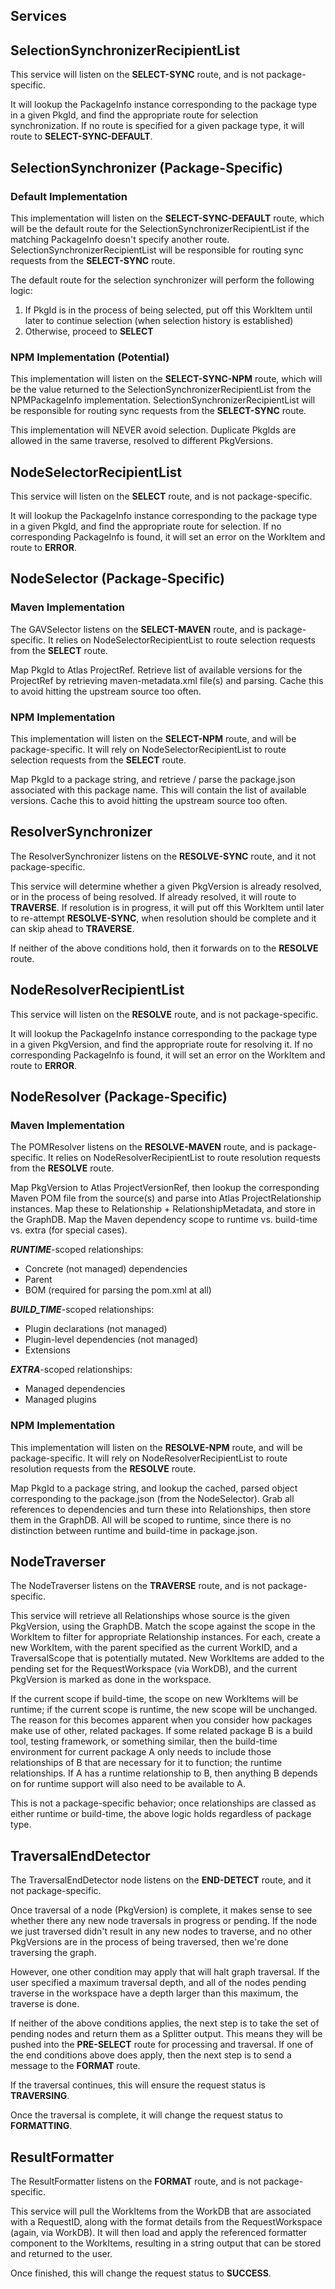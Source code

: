 Services
--------

## SelectionSynchronizerRecipientList

This service will listen on the **SELECT-SYNC** route, and is not
package-specific.

It will lookup the PackageInfo instance corresponding to the package
type in a given PkgId, and find the appropriate route for selection
synchronization. If no route is specified for a given package type, it
will route to **SELECT-SYNC-DEFAULT**.

## SelectionSynchronizer (Package-Specific)

### Default Implementation

This implementation will listen on the **SELECT-SYNC-DEFAULT** route,
which will be the default route for the
SelectionSynchronizerRecipientList if the matching PackageInfo doesn't
specify another route. SelectionSynchronizerRecipientList will be
responsible for routing sync requests from the **SELECT-SYNC** route.

The default route for the selection synchronizer will perform the
following logic:

1.  If PkgId is in the process of being selected, put off this WorkItem
    until later to continue selection (when selection history is
    established)
2.  Otherwise, proceed to **SELECT**

### NPM Implementation (Potential)

This implementation will listen on the **SELECT-SYNC-NPM** route, which
will be the value returned to the SelectionSynchronizerRecipientList
from the NPMPackageInfo implementation.
SelectionSynchronizerRecipientList will be responsible for routing sync
requests from the **SELECT-SYNC** route.

This implementation will NEVER avoid selection. Duplicate PkgIds are
allowed in the same traverse, resolved to different PkgVersions.

## NodeSelectorRecipientList

This service will listen on the **SELECT** route, and is not
package-specific.

It will lookup the PackageInfo instance corresponding to the package
type in a given PkgId, and find the appropriate route for selection. If
no corresponding PackageInfo is found, it will set an error on the
WorkItem and route to **ERROR**.

## NodeSelector (Package-Specific)

### Maven Implementation

The GAVSelector listens on the **SELECT-MAVEN** route, and is
package-specific. It relies on NodeSelectorRecipientList to route
selection requests from the **SELECT** route.

Map PkgId to Atlas ProjectRef. Retrieve list of available versions for
the ProjectRef by retrieving maven-metadata.xml file(s) and parsing.
Cache this to avoid hitting the upstream source too often.

### NPM Implementation

This implementation will listen on the **SELECT-NPM** route, and will be
package-specific. It will rely on NodeSelectorRecipientList to route
selection requests from the **SELECT** route.

Map PkgId to a package string, and retrieve / parse the package.json
associated with this package name. This will contain the list of
available versions. Cache this to avoid hitting the upstream source too
often.

## ResolverSynchronizer

The ResolverSynchronizer listens on the **RESOLVE-SYNC** route, and it
not package-specific.

This service will determine whether a given PkgVersion is already
resolved, or in the process of being resolved. If already resolved, it
will route to **TRAVERSE**. If resolution is in progress, it will put
off this WorkItem until later to re-attempt **RESOLVE-SYNC**, when
resolution should be complete and it can skip ahead to **TRAVERSE**.

If neither of the above conditions hold, then it forwards on to the
**RESOLVE** route.

## NodeResolverRecipientList

This service will listen on the **RESOLVE** route, and is not
package-specific.

It will lookup the PackageInfo instance corresponding to the package
type in a given PkgVersion, and find the appropriate route for resolving
it. If no corresponding PackageInfo is found, it will set an error on
the WorkItem and route to **ERROR**.

## NodeResolver (Package-Specific)

### Maven Implementation

The POMResolver listens on the **RESOLVE-MAVEN** route, and is
package-specific. It relies on NodeResolverRecipientList to route
resolution requests from the **RESOLVE** route.

Map PkgVersion to Atlas ProjectVersionRef, then lookup the corresponding
Maven POM file from the source(s) and parse into Atlas
ProjectRelationship instances. Map these to Relationship +
RelationshipMetadata, and store in the GraphDB. Map the Maven dependency
scope to runtime vs. build-time vs. extra (for special cases).

***RUNTIME***-scoped relationships:

-   Concrete (not managed) dependencies
-   Parent
-   BOM (required for parsing the pom.xml at all)

***BUILD_TIME***-scoped relationships:

-   Plugin declarations (not managed)
-   Plugin-level dependencies (not managed)
-   Extensions

***EXTRA***-scoped relationships:

-   Managed dependencies
-   Managed plugins

### NPM Implementation

This implementation will listen on the **RESOLVE-NPM** route, and will
be package-specific. It will rely on NodeResolverRecipientList to route
resolution requests from the **RESOLVE** route.

Map PkgId to a package string, and lookup the cached, parsed object
corresponding to the package.json (from the NodeSelector). Grab all
references to dependencies and turn these into Relationships, then store
them in the GraphDB. All will be scoped to runtime, since there is no
distinction between runtime and build-time in package.json.

## NodeTraverser

The NodeTraverser listens on the **TRAVERSE** route, and is not
package-specific.

This service will retrieve all Relationships whose source is the given
PkgVersion, using the GraphDB. Match the scope against the scope in the
WorkItem to filter for appropriate Relationship instances. For each,
create a new WorkItem, with the parent specified as the current WorkID,
and a TraversalScope that is potentially mutated. New WorkItems are
added to the pending set for the RequestWorkspace (via WorkDB), and the
current PkgVersion is marked as done in the workspace.

If the current scope if build-time, the scope on new WorkItems will be
runtime; if the current scope is runtime, the new scope will be
unchanged. The reason for this becomes apparent when you consider how
packages make use of other, related packages. If some related package B
is a build tool, testing framework, or something similar, then the
build-time environment for current package A only needs to include those
relationships of B that are necessary for it to function; the runtime
relationships. If A has a runtime relationship to B, then anything B
depends on for runtime support will also need to be available to A.

This is not a package-specific behavior; once relationships are classed
as either runtime or build-time, the above logic holds regardless of
package type.

## TraversalEndDetector

The TraversalEndDetector node listens on the **END-DETECT** route, and
it not package-specific.

Once traversal of a node (PkgVersion) is complete, it makes sense to see
whether there any new node traversals in progress or pending. If the
node we just traversed didn't result in any new nodes to traverse, and
no other PkgVersions are in the process of being traversed, then we're
done traversing the graph.

However, one other condition may apply that will halt graph traversal.
If the user specified a maximum traversal depth, and all of the nodes
pending traverse in the workspace have a depth larger than this maximum,
the traverse is done.

If neither of the above conditions applies, the next step is to take the
set of pending nodes and return them as a Splitter output. This means
they will be pushed into the **PRE-SELECT** route for processing and
traversal. If one of the end conditions above does apply, then the next
step is to send a message to the **FORMAT** route.

If the traversal continues, this will ensure the request status is
**TRAVERSING**.

Once the traversal is complete, it will change the request status to
**FORMATTING**.

## ResultFormatter

The ResultFormatter listens on the **FORMAT** route, and is not
package-specific.

This service will pull the WorkItems from the WorkDB that are associated
with a RequestID, along with the format details from the
RequestWorkspace (again, via WorkDB). It will then load and apply the
referenced formatter component to the WorkItems, resulting in a string
output that can be stored and returned to the user.

Once finished, this will change the request status to **SUCCESS**.
